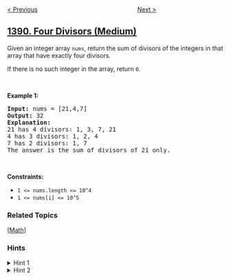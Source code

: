 <!--|This file generated by command(leetcode description); DO NOT EDIT.    |-->
<!--+----------------------------------------------------------------------+-->
<!--|@author    openset <openset.wang@gmail.com>                           |-->
<!--|@link      https://github.com/openset                                 |-->
<!--|@home      https://github.com/openset/leetcode                        |-->
<!--+----------------------------------------------------------------------+-->

[< Previous](../create-target-array-in-the-given-order "Create Target Array in the Given Order")
　　　　　　　　　　　　　　　　
[Next >](../check-if-there-is-a-valid-path-in-a-grid "Check if There is a Valid Path in a Grid")

## [1390. Four Divisors (Medium)](https://leetcode.com/problems/four-divisors "四因数")

<p>Given an integer array <code>nums</code>, return the sum of divisors of the integers in that array that have exactly four divisors.</p>

<p>If there is no such integer in the array, return <code>0</code>.</p>

<p>&nbsp;</p>
<p><strong>Example 1:</strong></p>

<pre>
<strong>Input:</strong> nums = [21,4,7]
<strong>Output:</strong> 32
<b>Explanation:</b>
21 has 4 divisors: 1, 3, 7, 21
4 has 3 divisors: 1, 2, 4
7 has 2 divisors: 1, 7
The answer is the sum of divisors of 21 only.
</pre>

<p>&nbsp;</p>
<p><strong>Constraints:</strong></p>

<ul>
	<li><code>1 &lt;= nums.length &lt;= 10^4</code></li>
	<li><code>1 &lt;= nums[i] &lt;= 10^5</code></li>
</ul>

### Related Topics
  [[Math](../../tag/math/README.md)]

### Hints
<details>
<summary>Hint 1</summary>
Find the divisors of each element in the array.
</details>

<details>
<summary>Hint 2</summary>
You only need to loop to the square root of a number to find its divisors.
</details>
